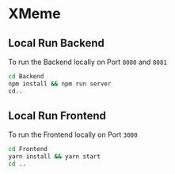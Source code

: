 # XMeme


## Local Run Backend

To run the Backend locally on Port `8080` and `8081`

```bash
cd Backend
npm install && npm run server
cd..
```

## Local Run Frontend

To run the Frontend locally on Port `3000`

```bash
cd Frontend
yarn install && yarn start
cd ..
```



